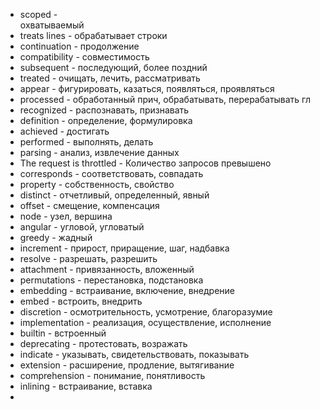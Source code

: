 - scoped - <summary>охватываемый </summary>
- treats lines - обрабатывает строки  
- continuation - продолжение  
- compatibility - совместимость  
- subsequent - последующий, более поздний  
- treated - очищать, лечить, рассматривать
- appear - фигурировать, казаться, появляться, проявляться  
- processed - обработанный прич, обрабатывать, перерабатывать гл  
- recognized - распознавать, признавать
- definition - определение, формулировка  
- achieved - достигать  
- performed - выполнять, делать  
- parsing - анализ, извлечение данных  
- The request is throttled - Количество запросов превышено  
- corresponds - соответствовать, совпадать
- property - собственность, свойство
- distinct - отчетливый, определенный, явный
- offset - смещение, компенсация
- node - узел, вершина
- angular - угловой, угловатый
- greedy - жадный
- increment - прирост, приращение, шаг, надбавка
- resolve - разрешать, разрешить
- attachment - привязанность, вложенный
- permutations - перестановка, подстановка
- embedding - встраивание, включение, внедрение
- embed - встроить, внедрить
- discretion - осмотрительность, усмотрение, благоразумие
- implementation - реализация, осуществление, исполнение
- builtin - встроенный
- deprecating - протестовать, возражать
- indicate - указывать, свидетельствовать, показывать
- extension - расширение, продление, вытягивание
- comprehension - понимание, понятливость
- inlining - встраивание, вставка
- 